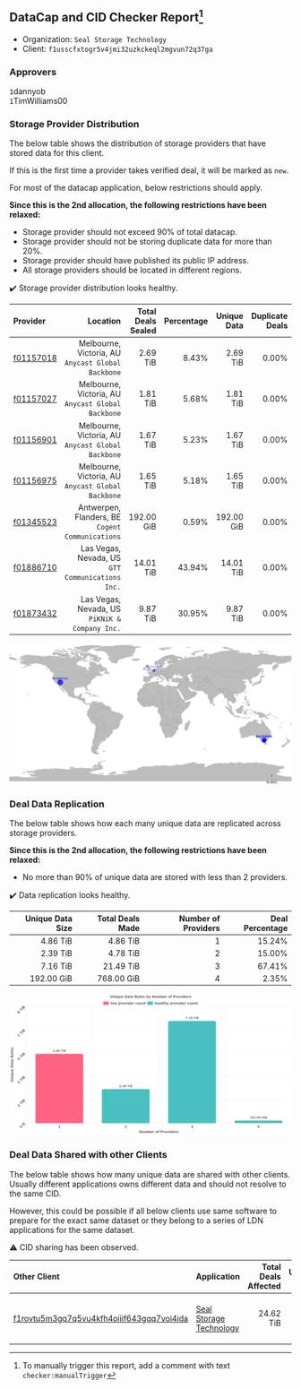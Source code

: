 ## DataCap and CID Checker Report[^1]
 - Organization: `Seal Storage Technology`
 - Client: `f1usscfxtogr5v4jmi32uzkckeql2mgvun72q37ga`
### Approvers
`1`dannyob<br/>`1`TimWilliams00

### Storage Provider Distribution
The below table shows the distribution of storage providers that have stored data for this client.

If this is the first time a provider takes verified deal, it will be marked as `new`.

For most of the datacap application, below restrictions should apply.

**Since this is the 2nd allocation, the following restrictions have been relaxed:**
 - Storage provider should not exceed 90% of total datacap.
 - Storage provider should not be storing duplicate data for more than 20%.
 - Storage provider should have published its public IP address.
 - All storage providers should be located in different regions.

✔️ Storage provider distribution looks healthy.

| Provider                                              |                                              Location | Total Deals Sealed | Percentage | Unique Data | Duplicate Deals |
| :---------------------------------------------------- | ----------------------------------------------------: | -----------------: | ---------: | ----------: | --------------: |
| [f01157018](https://filfox.info/en/address/f01157018) | Melbourne, Victoria, AU<br/>`Anycast Global Backbone` |           2.69 TiB |      8.43% |    2.69 TiB |           0.00% |
| [f01157027](https://filfox.info/en/address/f01157027) | Melbourne, Victoria, AU<br/>`Anycast Global Backbone` |           1.81 TiB |      5.68% |    1.81 TiB |           0.00% |
| [f01156901](https://filfox.info/en/address/f01156901) | Melbourne, Victoria, AU<br/>`Anycast Global Backbone` |           1.67 TiB |      5.23% |    1.67 TiB |           0.00% |
| [f01156975](https://filfox.info/en/address/f01156975) | Melbourne, Victoria, AU<br/>`Anycast Global Backbone` |           1.65 TiB |      5.18% |    1.65 TiB |           0.00% |
| [f01345523](https://filfox.info/en/address/f01345523) |   Antwerpen, Flanders, BE<br/>`Cogent Communications` |         192.00 GiB |      0.59% |  192.00 GiB |           0.00% |
| [f01886710](https://filfox.info/en/address/f01886710) |   Las Vegas, Nevada, US<br/>`GTT Communications Inc.` |          14.01 TiB |     43.94% |   14.01 TiB |           0.00% |
| [f01873432](https://filfox.info/en/address/f01873432) |     Las Vegas, Nevada, US<br/>`PiKNiK & Company Inc.` |           9.87 TiB |     30.95% |    9.87 TiB |           0.00% |

![Provider Distribution](https://raw.githubusercontent.com/data-preservation-programs/filplus-checker-assets/main/filecoin-project/filecoin-plus-large-datasets/issues/325/1674631275711.png)
### Deal Data Replication
The below table shows how each many unique data are replicated across storage providers.

**Since this is the 2nd allocation, the following restrictions have been relaxed:**
- No more than 90% of unique data are stored with less than 2 providers.

✔️ Data replication looks healthy.

| Unique Data Size | Total Deals Made | Number of Providers | Deal Percentage |
| ---------------: | ---------------: | ------------------: | --------------: |
|         4.86 TiB |         4.86 TiB |                   1 |          15.24% |
|         2.39 TiB |         4.78 TiB |                   2 |          15.00% |
|         7.16 TiB |        21.49 TiB |                   3 |          67.41% |
|       192.00 GiB |       768.00 GiB |                   4 |           2.35% |

![Replication Distribution](https://raw.githubusercontent.com/data-preservation-programs/filplus-checker-assets/main/filecoin-project/filecoin-plus-large-datasets/issues/325/1674631276746.png)
### Deal Data Shared with other Clients
The below table shows how many unique data are shared with other clients.
Usually different applications owns different data and should not resolve to the same CID.

However, this could be possible if all below clients use same software to prepare for the exact same dataset or they belong to a series of LDN applications for the same dataset.

⚠️ CID sharing has been observed.

| Other Client                                                                                                          | Application                                                                                             | Total Deals Affected | Unique CIDs | Approvers                                                                        |
| :-------------------------------------------------------------------------------------------------------------------- | :------------------------------------------------------------------------------------------------------ | -------------------: | ----------: | :------------------------------------------------------------------------------- |
| [f1rovtu5m3gq7q5vu4kfh4oiiif643gqq7voi4ida](https://filfox.info/en/address/f1rovtu5m3gq7q5vu4kfh4oiiif643gqq7voi4ida) | [Seal Storage Technology](https://github.com/filecoin-project/filecoin-plus-large-datasets/issues/1212) |            24.62 TiB |         495 | `1`cryptowhizzard<br/>`1`Fenbushi-Filecoin<br/>`1`flyworker<br/>`1`UnionLabs2020 |

[^1]: To manually trigger this report, add a comment with text `checker:manualTrigger`

